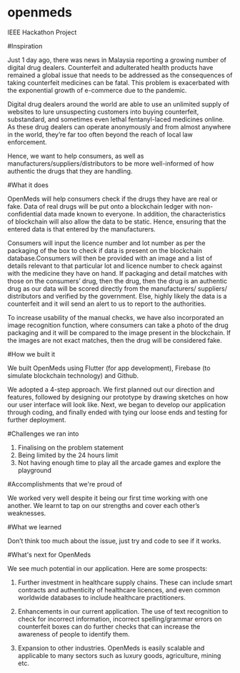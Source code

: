 # openmeds
IEEE Hackathon Project

#Inspiration

Just 1 day ago, there was news in Malaysia reporting a growing number of digital drug dealers. Counterfeit and adulterated health products have remained a global issue that needs to be addressed as the consequences of taking counterfeit medicines can be fatal. This problem is exacerbated with the exponential growth of e-commerce due to the pandemic.

Digital drug dealers around the world are able to use an unlimited supply of websites to lure unsuspecting customers into buying counterfeit, substandard, and sometimes even lethal fentanyl-laced medicines online. As these drug dealers can operate anonymously and from almost anywhere in the world, they’re far too often beyond the reach of local law enforcement.

Hence, we want to help consumers, as well as manufacturers/suppliers/distributors to be more well-informed of how authentic the drugs that they are handling.

#What it does

OpenMeds will help consumers check if the drugs they have are real or fake. Data of real drugs will be put onto a blockchain ledger with non-confidential data made known to everyone. In addition, the characteristics of blockchain will also allow the data to be static. Hence, ensuring that the entered data is that entered by the manufacturers.

Consumers will input the licence number and lot number as per the packaging of the box to check if data is present on the blockchain database.Consumers will then be provided with an image and a list of details relevant to that particular lot and licence number to check against with the medicine they have on hand. If packaging and detail matches with those on the consumers’ drug, then the drug, then the drug is an authentic drug as our data will be scored directly from the manufacturers/ suppliers/ distributors and verified by the government. Else, highly likely the data is a counterfeit and it will send an alert to us to report to the authorities.

To increase usability of the manual checks, we have also incorporated an image recognition function, where consumers can take a photo of the drug packaging and it will be compared to the image present in the blockchain. If the images are not exact matches, then the drug will be considered fake.

#How we built it

We built OpenMeds using Flutter (for app development), Firebase (to simulate blockchain technology) and Github.

We adopted a 4-step approach. We first planned out our direction and features, followed by designing our prototype by drawing sketches on how our user interface will look like. Next, we began to develop our application through coding, and finally ended with tying our loose ends and testing for further deployment.

#Challenges we ran into

1.    Finalising on the problem statement
2.    Being limited by the 24 hours limit
3.    Not having enough time to play all the arcade games and explore the playground

#Accomplishments that we're proud of

We worked very well despite it being our first time working with one another. We learnt to tap on our strengths and cover each other’s weaknesses.

#What we learned

Don’t think too much about the issue, just try and code to see if it works.

#What's next for OpenMeds

We see much potential in our application. Here are some prospects:

1.    Further investment in healthcare supply chains. These can include smart contracts and authenticity of healthcare licences, and even common worldwide databases to include healthcare practitioners.

2.    Enhancements in our current application. The use of text recognition to check for incorrect information, incorrect spelling/grammar errors on counterfeit boxes can do further checks that can increase the awareness of people to identify them.

3.    Expansion to other industries. OpenMeds is easily scalable and applicable to many sectors such as luxury goods, agriculture, mining etc.

